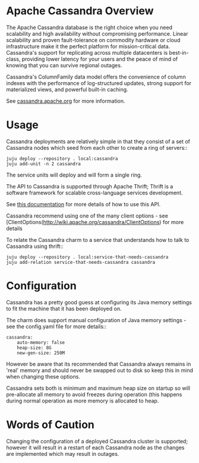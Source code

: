 # Apache Cassandra Overview

The Apache Cassandra database is the right choice when you need scalability
and high availability without compromising performance. Linear scalability
and proven fault-tolerance on commodity hardware or cloud infrastructure
make it the perfect platform for mission-critical data. Cassandra's support
for replicating across multiple datacenters is best-in-class, providing lower
latency for your users and the peace of mind of knowing that you can survive
regional outages.

Cassandra's ColumnFamily data model offers the convenience of column indexes
with the performance of log-structured updates, strong support for materialized
views, and powerful built-in caching.

See [cassandra.apache.org](http://cassandra.apache.org) for more information.

# Usage

Cassandra deployments are relatively simple in that they consist of a set of
Cassandra nodes which seed from each other to create a ring of servers::
    
    juju deploy --repository . local:cassandra
    juju add-unit -n 2 cassandra

The service units will deploy and will form a single ring.

The API to Cassandra is supported through Apache Thrift; Thrift is a software
framework for scalable cross-language services development.

See [this documentation](http://wiki.apache.org/cassandra/ThriftInterface) for more details of how
to use this API.

Cassandra recommend using one of the many client options - see
[ClientOptions(http://wiki.apache.org/cassandra/ClientOptions) for more details

To relate the Cassandra charm to a service that understands how to talk to
Cassandra using thrift::

    juju deploy --repository . local:service-that-needs-cassandra
    juju add-relation service-that-needs-cassandra cassandra

# Configuration

Cassandra has a pretty good guess at configuring its Java memory settings to
fit the machine that it has been deployed on.

The charm does support manual configuration of Java memory settings - see the
config.yaml file for more details::

    cassandra:
        auto-memory: false
        heap-size: 8G
        new-gen-size: 250M

However be aware that its recommended that Cassandra always remains in 'real'
memory and should never be swapped out to disk so keep this in mind when
changing these options.

Cassandra sets both is minimum and maximum heap size on startup so will
pre-allocate all memory to avoid freezes during operation (this happens
during normal operation as more memory is allocated to heap.

# Words of Caution

Changing the configuration of a deployed Cassandra cluster is supported; however
it will result in a restart of each Cassandra node as the changes are implemented
which may result in outages.

